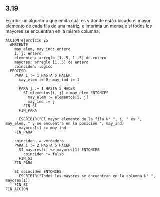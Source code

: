 ## 3.19
Escribir un algoritmo que emita cuál es y dónde está ubicado el mayor elemento
de cada fila de una matriz, e imprima un mensaje si todos los mayores se encuentran
en la misma columna.

```
ACCION ejercicio ES
  AMBIENTE
    may_elem, may_ind: entero
    i, j: entero
    elementos: arreglo [1..5, 1..5] de entero
    mayores: arreglo [1..5] de entero
    coinciden: logico
  PROCESO
    PARA i := 1 HASTA 5 HACER
      may_elem := 0; may_ind := 1

      PARA j := 1 HASTA 5 HACER
        SI elementos[i, j] > may_elem ENTONCES
          may_elem := elementos[i, j]
          may_ind := j
        FIN_SI
      FIN_PARA

      ESCRIBIR("El mayor elemento de la fila N° ", i, " es ", may_elem, " y se encuentra en la posición ", may_ind)
      mayores[i] := may_ind
    FIN_PARA

    coinciden := verdadero
    PARA i := 2 HASTA 5 HACER
      SI mayores[i] <> mayores[1] ENTONCES
        coinciden := falso
      FIN_SI
    FIN_PARA

    SI coinciden ENTONCES
      ESCRIBIR("Todos los mayores se encuentran en la columna N° ", mayores[1])
    FIN_SI
FIN_ACCION
```
